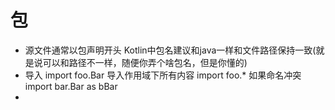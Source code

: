# 包
+ 源文件通常以包声明开头 Kotlin中包名建议和java一样和文件路径保持一致(就是说可以和路径不一样，随便你弄个啥包名，但是你懂的)
+ 导入 import foo.Bar  导入作用域下所有内容 import foo.*  如果命名冲突 import bar.Bar as bBar
+